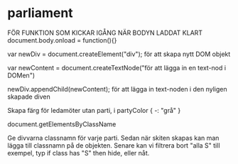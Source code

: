 # parliament

FÖR FUNKTION SOM KICKAR IGÅNG NÄR BODYN LADDAT KLART
document.body.onload = function(){}

var newDiv = document.createElement("div"); för att skapa nytt DOM objekt

var newContent = document.createTextNode("för att lägga in en text-nod i DOMen")

newDiv.appendChild(newContent); för att lägga in text-noden i den nyligen skapade diven

Skapa färg för ledamöter utan parti, i partyColor { -: "grå" }


document.getElementsByClassName


Ge divvarna classnamn för varje parti. Sedan när skiten skapas kan man lägga till classnamn på de objekten.
Senare kan vi filtrera bort "alla S" till exempel, typ if class has "S" then hide, eller nåt.

